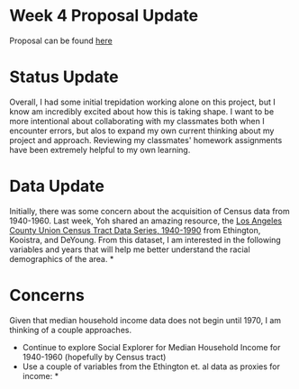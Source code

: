# <hl> Week 4 Proposal Update
  Proposal can be found [here](link)
# <hl> Status Update
  Overall, I had some initial trepidation working alone on this project, but I know am incredibly excited about how this is taking shape. I want to be more intentional about collaborating with my classmates both when I encounter errors, but alos to expand my own current thinking about my project and approach. Reviewing my classmates' homework assignments have been extremely helpful to my own learning.
# <hl> Data Update
  Initially, there was some concern about the acquisition of Census data from 1940-1960. Last week, Yoh shared an amazing resource, the [Los Angeles County Union Census Tract Data Series, 1940-1990](https://drive.google.com/drive/folders/1KiflC3DOQJoo_DTiZGzbr3-_QhvTh1nl?usp=sharing) from Ethington, Kooistra, and DeYoung.  From this dataset, I am interested in the following variables and years that will help me better understand the racial demographics of the area.
  * 
# <hl> Concerns
Given that median household income data does not begin until 1970, I am thinking of a couple approaches.
  * Continue to explore Social Explorer for Median Household Income for 1940-1960 (hopefully by Census tract)
  * Use a couple of variables from the Ethington et. al data as proxies for income:
    * 
